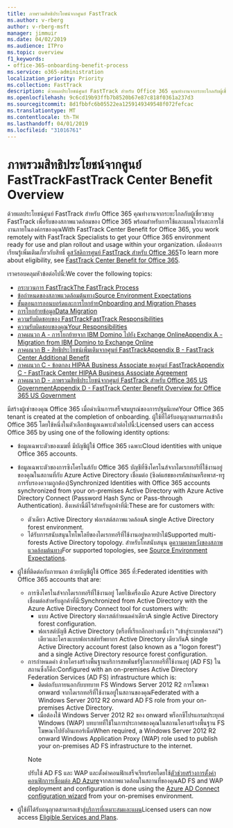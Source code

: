 ```yaml
---
title: ภาพรวมสิทธิประโยชน์จากศูนย์ FastTrack
ms.author: v-rberg
author: v-rberg-msft
manager: jimmuir
ms.date: 04/02/2019
ms.audience: ITPro
ms.topic: overview
f1_keywords:
- office-365-onboarding-benefit-process
ms.service: o365-administration
localization_priority: Priority
ms.collection: FastTrack
description: ด้วยผลประโยชน์ศูนย์ FastTrack สำหรับ Office 365 คุณทำงานจากระยะไกลกับผู้เชี่ยวชาญ FastTrack เพื่อรับของสภาพแวดล้อมของ Office 365 พร้อมสำหรับการใช้และแผนไวร์และการใช้งานภายในองค์กรของคุณ เมื่อต้องการเรียนรู้เพิ่มเติมเกี่ยวกับสิทธิ์ ดูสวัสดิการศูนย์ FastTrack สำหรับ Office 365
ms.openlocfilehash: 9c6cd19b93ffb7b8520b67e87c818f0361a237d3
ms.sourcegitcommit: 8d1fbbfc6b05522ea1259149349548f072fefcac
ms.translationtype: MT
ms.contentlocale: th-TH
ms.lasthandoff: 04/01/2019
ms.locfileid: "31016761"
---
```

# <a name="fasttrack-center-benefit-overview"></a><span data-ttu-id="f1b55-104">ภาพรวมสิทธิประโยชน์จากศูนย์ FastTrack</span><span class="sxs-lookup"><span data-stu-id="f1b55-104">FastTrack Center Benefit Overview</span></span>

<span data-ttu-id="f1b55-105">ด้วยผลประโยชน์ศูนย์ FastTrack สำหรับ Office 365 คุณทำงานจากระยะไกลกับผู้เชี่ยวชาญ FastTrack เพื่อรับของสภาพแวดล้อมของ Office 365 พร้อมสำหรับการใช้และแผนไวร์และการใช้งานภายในองค์กรของคุณ</span><span class="sxs-lookup"><span data-stu-id="f1b55-105">With FastTrack Center Benefit for Office 365, you work remotely with FastTrack Specialists to get your Office 365 environment ready for use and plan rollout and usage within your organization.</span></span> <span data-ttu-id="f1b55-106">เมื่อต้องการเรียนรู้เพิ่มเติมเกี่ยวกับสิทธิ์ ดู[สวัสดิการศูนย์ FastTrack สำหรับ Office 365](O365-fasttrack-benefit-for-office-365.md)</span><span class="sxs-lookup"><span data-stu-id="f1b55-106">To learn more about eligibility, see [FastTrack Center Benefit for Office 365](O365-fasttrack-benefit-for-office-365.md).</span></span>
  
<span data-ttu-id="f1b55-107">เราครอบคลุมหัวข้อต่อไปนี้:</span><span class="sxs-lookup"><span data-stu-id="f1b55-107">We cover the following topics:</span></span>
- [<span data-ttu-id="f1b55-108">กระบวนการ FastTrack</span><span class="sxs-lookup"><span data-stu-id="f1b55-108">The FastTrack Process</span></span>](O365-fasttrack-process.md) 
- [<span data-ttu-id="f1b55-109">ข้อกำหนดของสภาพแวดล้อมต้นทาง</span><span class="sxs-lookup"><span data-stu-id="f1b55-109">Source Environment Expectations</span></span>](O365-source-environment-expectations.md)
- [<span data-ttu-id="f1b55-110">ขั้นตอนการออนบอร์ดและการโยกย้าย</span><span class="sxs-lookup"><span data-stu-id="f1b55-110">Onboarding and Migration Phases</span></span>](O365-onboarding-and-migration.md)
- [<span data-ttu-id="f1b55-111">การโยกย้ายข้อมูล</span><span class="sxs-lookup"><span data-stu-id="f1b55-111">Data Migration</span></span>](O365-data-migration.md)
- [<span data-ttu-id="f1b55-112">ความรับผิดชอบของ FastTrack</span><span class="sxs-lookup"><span data-stu-id="f1b55-112">FastTrack Responsibilities</span></span>](O365-fasttrack-responsibilities.md)
- [<span data-ttu-id="f1b55-113">ความรับผิดชอบของคุณ</span><span class="sxs-lookup"><span data-stu-id="f1b55-113">Your Responsibilities</span></span>](O365-your-responsibilities.md) 
- [<span data-ttu-id="f1b55-114">ภาคผนวก A - การโยกย้ายจาก IBM Domino ไปยัง Exchange Online</span><span class="sxs-lookup"><span data-stu-id="f1b55-114">Appendix A - Migration from IBM Domino to Exchange Online</span></span>](O365-from-ibm-domino-to-exchange-online.md)
- [<span data-ttu-id="f1b55-115">ภาคผนวก B - สิทธิประโยชน์เพิ่มเติมจากศูนย์ FastTrack</span><span class="sxs-lookup"><span data-stu-id="f1b55-115">Appendix B - FastTrack Center Additional Benefit</span></span>](O365-fasttrack-additional-benefits.md)
- [<span data-ttu-id="f1b55-116">ภาคผนวก C - ข้อตกลง HIPAA Business Associate ของศูนย์ FastTrack</span><span class="sxs-lookup"><span data-stu-id="f1b55-116">Appendix C - FastTrack Center HIPAA Business Associate Agreement</span></span>](O365-hipaa-business-associate-agreement.md)
- [<span data-ttu-id="f1b55-117">ภาคผนวก D - ภาพรวมสิทธิประโยชน์จากศูนย์ FastTrack สำหรับ Office 365 US Government</span><span class="sxs-lookup"><span data-stu-id="f1b55-117">Appendix D - FastTrack Center Benefit Overview for Office 365 US Government</span></span>](US-Gov-appendix-overview.md)
    
<span data-ttu-id="f1b55-118">มีสร้างผู้เช่าของคุณ Office 365 เมื่อดำเนินการเสร็จสมบูรณ์ของการปฐมนิเทศ</span><span class="sxs-lookup"><span data-stu-id="f1b55-118">Your Office 365 tenant is created at the completion of onboarding.</span></span> <span data-ttu-id="f1b55-119">ผู้ใช้ที่ได้รับอนุญาตสามารถเข้าถึง Office 365 โดยใช้หนึ่งในตัวเลือกข้อมูลเฉพาะตัวต่อไปนี้:</span><span class="sxs-lookup"><span data-stu-id="f1b55-119">Licensed users can access Office 365 by using one of the following identity options:</span></span>
- <span data-ttu-id="f1b55-120">ข้อมูลเฉพาะตัวของเมฆที่ มีบัญชีผู้ใช้ Office 365 เฉพาะ</span><span class="sxs-lookup"><span data-stu-id="f1b55-120">Cloud identities with unique Office 365 accounts.</span></span>
- <span data-ttu-id="f1b55-121">ข้อมูลเฉพาะตัวของการซิงโครไนส์กับ Office 365 บัญชีที่ซิงโครไนส์จากไดเรกทอรีที่ใช้งานอยู่ของคุณในสถานที่กับ Azure Active Directory เชื่อมต่อ (ซิงค์แฮชของรหัสผ่านหรือพาส-ทรูการรับรองความถูกต้อง)</span><span class="sxs-lookup"><span data-stu-id="f1b55-121">Synchronized Identities with Office 365 accounts synchronized from your on-premises Active Directory with Azure Active Directory Connect (Password Hash Sync or Pass-through Authentication).</span></span> <span data-ttu-id="f1b55-122">สิ่งเหล่านี้มีไว้สำหรับลูกค้าที่มี:</span><span class="sxs-lookup"><span data-stu-id="f1b55-122">These are for customers with:</span></span>
  - <span data-ttu-id="f1b55-123">ตัวเดียว Active Directory ฟอเรสต์สภาพแวดล้อม</span><span class="sxs-lookup"><span data-stu-id="f1b55-123">A single Active Directory forest environment.</span></span>
  - <span data-ttu-id="f1b55-124">ได้รับการสนับสนุนโทโพโลยีของไดเรกทอรีที่ใช้งานอยู่หลายป่าไม้</span><span class="sxs-lookup"><span data-stu-id="f1b55-124">Supported multi-forests Active Directory topology.</span></span> <span data-ttu-id="f1b55-125">สำหรับโทสนับสนุน ดู[ความคาดหวังของสภาพแวดล้อมต้นทาง](O365-source-environment-expectations.md)</span><span class="sxs-lookup"><span data-stu-id="f1b55-125">For supported topologies, see [Source Environment Expectations](O365-source-environment-expectations.md).</span></span>
- <span data-ttu-id="f1b55-126">ผู้ใช้ที่ติดต่อกับภายนอก ด้วยบัญชีผู้ใช้ Office 365 ที่:</span><span class="sxs-lookup"><span data-stu-id="f1b55-126">Federated identities with Office 365 accounts that are:</span></span>
  - <span data-ttu-id="f1b55-127">การซิงโครไนส์จากไดเรกทอรีที่ใช้งานอยู่ โดยใช้เครื่องมือ Azure Active Directory เชื่อมต่อสำหรับลูกค้าที่มี:</span><span class="sxs-lookup"><span data-stu-id="f1b55-127">Synchronized from Active Directory with the Azure Active Directory Connect tool for customers with:</span></span>
      - <span data-ttu-id="f1b55-128">แบบ Active Directory ฟอเรสต์กำหนดค่าเดียว</span><span class="sxs-lookup"><span data-stu-id="f1b55-128">A single Active Directory forest configuration.</span></span>
      - <span data-ttu-id="f1b55-129">ฟอเรสต์บัญชี Active Directory (หรือที่เรียกอีกอย่างหนึ่งว่า "เข้าสู่ระบบฟอเรสต์") เดียวและโครงแบบฟอเรสต์ทรัพยากร Active Directory เดียวกัน</span><span class="sxs-lookup"><span data-stu-id="f1b55-129">A single Active Directory account forest (also known as a "logon forest") and a single Active Directory resource forest configuration.</span></span>
  - <span data-ttu-id="f1b55-130">การกำหนดค่า ด้วยโครงสร้างพื้นฐานบริการสหพันธรัฐไดเรกทอรีที่ใช้งานอยู่ (AD FS) ในสถานซึ่งก็คือ:</span><span class="sxs-lookup"><span data-stu-id="f1b55-130">Configured with an on-premises Active Directory Federation Services (AD FS) infrastructure which is:</span></span>
      - <span data-ttu-id="f1b55-131">ติดต่อกับภายนอกกับบทบาท FS Windows Server 2012 R2 การโฆษณา onward จากไดเรกทอรีที่ใช้งานอยู่ในสถานของคุณ</span><span class="sxs-lookup"><span data-stu-id="f1b55-131">Federated with a Windows Server 2012 R2 onward AD FS role from your on-premises Active Directory.</span></span>
      - <span data-ttu-id="f1b55-132">เมื่อต้องใช้ Windows Server 2012 R2 ของ onward พร็อกซีโปรแกรมประยุกต์ Windows (WAP) บทบาทที่ใช้ในการประกาศของคุณในสถานโครงสร้างพื้นฐาน FS โฆษณาไปยังอินเทอร์เน็ต</span><span class="sxs-lookup"><span data-stu-id="f1b55-132">When required, a Windows Server 2012 R2 onward Windows Application Proxy (WAP) role used to publish your on-premises AD FS infrastructure to the internet.</span></span>
    > [!NOTE]
    > <span data-ttu-id="f1b55-133">ปรับใช้ AD FS และ WAP และตั้งค่าคอนฟิกเสร็จเรียบร้อยโดยใช้[ตัวช่วยสร้างการตั้งค่าคอนฟิกการเชื่อมต่อ AD Azure](https://go.microsoft.com/fwlink/?linkid=844794)จากสภาพแวดล้อมในสถานที่ของคุณ</span><span class="sxs-lookup"><span data-stu-id="f1b55-133">AD FS and WAP deployment and configuration is done using the [Azure AD Connect configuration wizard](https://go.microsoft.com/fwlink/?linkid=844794) from your on-premises environment.</span></span> 
  
- <span data-ttu-id="f1b55-134">ผู้ใช้ที่ได้รับอนุญาตสามารถเข้าสู่[บริการที่เหมาะสมและแผน](M365-eligible-services-and-plans.md)</span><span class="sxs-lookup"><span data-stu-id="f1b55-134">Licensed users can now access [Eligible Services and Plans](M365-eligible-services-and-plans.md).</span></span>
    

 

